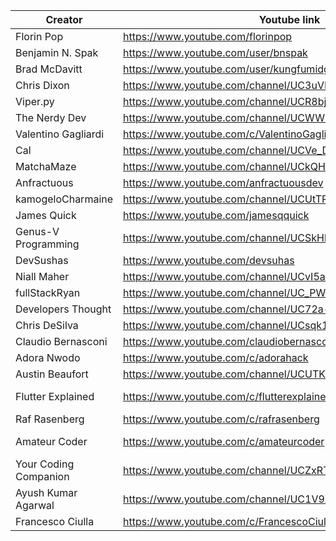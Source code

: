 | Creator             | Youtube link                                             | Twitter link                        | Topic   |
| ------------------- | -------------------------------------------------------- | ----------------------------------- |---------|
| Florin Pop          | https://www.youtube.com/florinpop                        | https://twitter.com/florinpop1705   |---------|
| Benjamin N. Spak    | https://www.youtube.com/user/bnspak                      | https://twitter.com/Benjaminspak    |---------|
| Brad McDavitt       | https://www.youtube.com/user/kungfumidget100             | https://twitter.com/Kungfumidget100 |---------|
| Chris Dixon         | https://www.youtube.com/channel/UC3uVPUIjPBeGW3UDSeadJ3Q | https://twitter.com/chrisdixon161   |---------|
| Viper.py            | https://www.youtube.com/channel/UCR8bjIFUkmWMRntCNLsAuIg | https://twitter.com/QuassarianViper |---------|
| The Nerdy Dev       | https://www.youtube.com/channel/UCWWRLPeMNMeDhpfE7R6qCyw | https://twitter.com/TheNerdyDev     |---------|
| Valentino Gagliardi | https://www.youtube.com/c/ValentinoGagliardiCoding       | https://twitter.com/gagliardi_vale  |---------|
| Cal                 | https://www.youtube.com/channel/UCVe_D9xXXDwXyU2o0_cadxA | https://twitter.com/callam_woolgar  |---------|
| MatchaMaze          | https://www.youtube.com/channel/UCkQHdtoI-By9ogdxqVOKWJw | https://twitter.com/MatchaMazeTweet |---------|
| Anfractuous         | https://www.youtube.com/anfractuousdev                   | https://twitter.com/AnfractuousOne  |---------|
| kamogeloCharmaine   | https://www.youtube.com/channel/UCUtTPgZxfZv-p9XlMsxmMqQ | https://twitter.com/kamogelo142     |---------|
| James Quick         | https://www.youtube.com/jamesqquick                      | https://twitter.com/jamesqquick     |---------|
| Genus-V Programming | https://www.youtube.com/channel/UCSkHbGjrjJmuAbDPhIQ5T0A | https://twitter.com/genus_v         |---------|
| DevSushas           | https://www.youtube.com/devsuhas                         | https://twitter.com/_DevSuhas_      |---------|
| Niall Maher         | https://www.youtube.com/channel/UCvI5azOD4eDumpshr00EfIw | https://twitter.com/nialljoemaher   |---------|
| fullStackRyan       | https://www.youtube.com/channel/UC_PW-BmZK8ROlW6aLGjy8iQ | https://twitter.com/fullStackRyan   |---------|
| Developers Thought  | https://www.youtube.com/channel/UC72a--fChlkj5f-7jQhZuiw | https://twitter.com/SagarJadhv23    |---------|
| Chris DeSilva       | https://www.youtube.com/channel/UCsqk14rHyDlGnn5SrP8bN3A | https://twitter.com/desilvadev      |---------|
| Claudio Bernasconi  | https://www.youtube.com/claudiobernasconi                | https://twitter.com/CHBernasconiC   |---------|
| Adora Nwodo         | https://www.youtube.com/c/adorahack                      | https://twitter.com/adoranwodo      |---------|
| Austin Beaufort     | https://www.youtube.com/channel/UCUTKXJqFhBb4YlnkEQYIvQg | https://twitter.com/BeaufortAustin  |---------|
| Flutter Explained   | https://www.youtube.com/c/flutterexplained               | https://twitter.com/flutter_exp  | Flutter Development |
| Raf Rasenberg   | https://www.youtube.com/c/rafrasenberg               | https://twitter.com/rafrasenberg | ----- |
| Amateur Coder   | https://www.youtube.com/c/amateurcoder               | https://twitter.com/immacoder  | Flutter Development |
| Your Coding Companion    | https://www.youtube.com/channel/UCZxRTvHyN2l9qFdckkdp1jQ      | https://twitter.com/YourCodingComp      |---------|
| Ayush Kumar Agarwal         | https://www.youtube.com/channel/UC1V9X5_JRu9C2Ftth7cZvWw |https://twitter.com/its_ayush24   |---------|
| Francesco Ciulla| https://www.youtube.com/c/FrancescoCiulla|https://twitter.com/FrancescoCiull4|---------|
